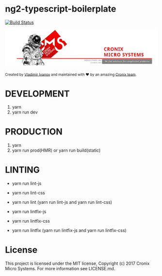 # ng2-typescript-boilerplate

<a href="https://travis-ci.org/CronixMicroSystems/ng2-typescript-boilerplate">
    <img src="https://travis-ci.org/CronixMicroSystems/ng2-typescript-boilerplate.svg?branch=master" alt="Build Status" />
</a>

![alt text](./cronix.png)

<div>
  <sub>Created by <a href="https://github.com/Kokatsuna">Vladimir Ivanov</a> and maintained with ❤️ by an amazing <a href="https://github.com/CronixMicroSystems">Cronix team</a>.</sub>
</div>

# DEVELOPMENT

1. yarn
2. yarn run dev

# PRODUCTION

1. yarn
2. yarn run prod(HMR)  or  yarn run build(static)

# LINTING

* yarn run lint-js
* yarn run lint-css
* yarn run lint (yarn run lint-js and yarn run lint-css)

* yarn run lintfix-js
* yarn run lintfix-css
* yarn run lintfix (yarn run lintfix-js and yarn run lintfix-css)


# License

This project is licensed under the MIT license, Copyright (c) 2017 Cronix Micro Systems. For more information see LICENSE.md.
